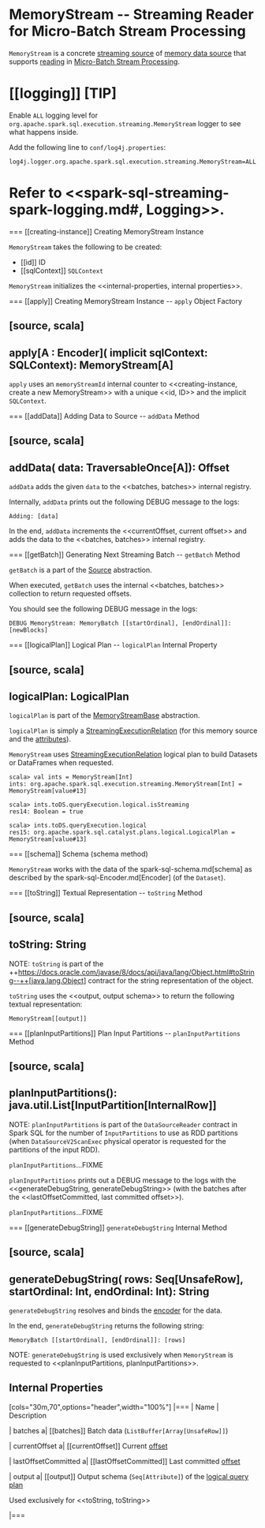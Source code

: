 # MemoryStream -- Streaming Reader for Micro-Batch Stream Processing

`MemoryStream` is a concrete [streaming source](MemoryStreamBase.md) of [memory data source](index.md) that supports [reading](../../micro-batch-execution/MicroBatchReader.md) in [Micro-Batch Stream Processing](../../micro-batch-execution/index.md).

[[logging]]
[TIP]
====
Enable `ALL` logging level for `org.apache.spark.sql.execution.streaming.MemoryStream` logger to see what happens inside.

Add the following line to `conf/log4j.properties`:

```
log4j.logger.org.apache.spark.sql.execution.streaming.MemoryStream=ALL
```

Refer to <<spark-sql-streaming-spark-logging.md#, Logging>>.
====

=== [[creating-instance]] Creating MemoryStream Instance

`MemoryStream` takes the following to be created:

* [[id]] ID
* [[sqlContext]] `SQLContext`

`MemoryStream` initializes the <<internal-properties, internal properties>>.

=== [[apply]] Creating MemoryStream Instance -- `apply` Object Factory

[source, scala]
----
apply[A : Encoder](
  implicit sqlContext: SQLContext): MemoryStream[A]
----

`apply` uses an `memoryStreamId` internal counter to <<creating-instance, create a new MemoryStream>> with a unique <<id, ID>> and the implicit `SQLContext`.

=== [[addData]] Adding Data to Source -- `addData` Method

[source, scala]
----
addData(
  data: TraversableOnce[A]): Offset
----

`addData` adds the given `data` to the <<batches, batches>> internal registry.

Internally, `addData` prints out the following DEBUG message to the logs:

```
Adding: [data]
```

In the end, `addData` increments the <<currentOffset, current offset>> and adds the data to the <<batches, batches>> internal registry.

=== [[getBatch]] Generating Next Streaming Batch -- `getBatch` Method

`getBatch` is a part of the [Source](../../Source.md#getBatch) abstraction.

When executed, `getBatch` uses the internal <<batches, batches>> collection to return requested offsets.

You should see the following DEBUG message in the logs:

```
DEBUG MemoryStream: MemoryBatch [[startOrdinal], [endOrdinal]]: [newBlocks]
```

=== [[logicalPlan]] Logical Plan -- `logicalPlan` Internal Property

[source, scala]
----
logicalPlan: LogicalPlan
----

`logicalPlan` is part of the [MemoryStreamBase](MemoryStreamBase.md#logicalPlan) abstraction.

`logicalPlan` is simply a [StreamingExecutionRelation](../../logical-operators/StreamingExecutionRelation.md) (for this memory source and the [attributes](MemoryStreamBase.md#attributes)).

`MemoryStream` uses [StreamingExecutionRelation](../../logical-operators/StreamingExecutionRelation.md) logical plan to build Datasets or DataFrames when requested.

```text
scala> val ints = MemoryStream[Int]
ints: org.apache.spark.sql.execution.streaming.MemoryStream[Int] = MemoryStream[value#13]

scala> ints.toDS.queryExecution.logical.isStreaming
res14: Boolean = true

scala> ints.toDS.queryExecution.logical
res15: org.apache.spark.sql.catalyst.plans.logical.LogicalPlan = MemoryStream[value#13]
```

=== [[schema]] Schema (schema method)

`MemoryStream` works with the data of the spark-sql-schema.md[schema] as described by the spark-sql-Encoder.md[Encoder] (of the `Dataset`).

=== [[toString]] Textual Representation -- `toString` Method

[source, scala]
----
toString: String
----

NOTE: `toString` is part of the ++https://docs.oracle.com/javase/8/docs/api/java/lang/Object.html#toString--++[java.lang.Object] contract for the string representation of the object.

`toString` uses the <<output, output schema>> to return the following textual representation:

```
MemoryStream[[output]]
```

=== [[planInputPartitions]] Plan Input Partitions -- `planInputPartitions` Method

[source, scala]
----
planInputPartitions(): java.util.List[InputPartition[InternalRow]]
----

NOTE: `planInputPartitions` is part of the `DataSourceReader` contract in Spark SQL for the number of `InputPartitions` to use as RDD partitions (when `DataSourceV2ScanExec` physical operator is requested for the partitions of the input RDD).

`planInputPartitions`...FIXME

`planInputPartitions` prints out a DEBUG message to the logs with the <<generateDebugString, generateDebugString>> (with the batches after the <<lastOffsetCommitted, last committed offset>>).

`planInputPartitions`...FIXME

=== [[generateDebugString]] `generateDebugString` Internal Method

[source, scala]
----
generateDebugString(
  rows: Seq[UnsafeRow],
  startOrdinal: Int,
  endOrdinal: Int): String
----

`generateDebugString` resolves and binds the [encoder](MemoryStreamBase.md#encoder) for the data.

In the end, `generateDebugString` returns the following string:

```text
MemoryBatch [[startOrdinal], [endOrdinal]]: [rows]
```

NOTE: `generateDebugString` is used exclusively when `MemoryStream` is requested to <<planInputPartitions, planInputPartitions>>.

## Internal Properties

[cols="30m,70",options="header",width="100%"]
|===
| Name
| Description

| batches
a| [[batches]] Batch data (`ListBuffer[Array[UnsafeRow]]`)

| currentOffset
a| [[currentOffset]] Current [offset](../../Offset.md)

| lastOffsetCommitted
a| [[lastOffsetCommitted]] Last committed [offset](../../Offset.md)

| output
a| [[output]] Output schema (`Seq[Attribute]`) of the [logical query plan](#logicalPlan)

Used exclusively for <<toString, toString>>

|===
